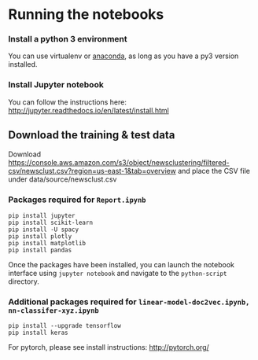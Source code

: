 # Running the notebooks

### Install a python 3 environment

You can use virtualenv or [anaconda](https://conda.io/docs/py2or3.html), as long as you have a py3 version installed.

### Install Jupyter notebook

You can follow the instructions here: http://jupyter.readthedocs.io/en/latest/install.html

## Download the training & test data

Download https://console.aws.amazon.com/s3/object/newsclustering/filtered-csv/newsclust.csv?region=us-east-1&tab=overview and place the CSV file under data/source/newsclust.csv

### Packages required for `Report.ipynb`

```shell
pip install jupyter
pip install scikit-learn
pip install -U spacy
pip install plotly
pip install matplotlib
pip install pandas
```

Once the packages have been installed, you can launch the notebook interface using `jupyter notebook` and navigate to the `python-script` directory.

### Additional packages required for `linear-model-doc2vec.ipynb, nn-classifer-xyz.ipynb`

```shell
pip install --upgrade tensorflow
pip install keras
```

For pytorch, please see install instructions: http://pytorch.org/